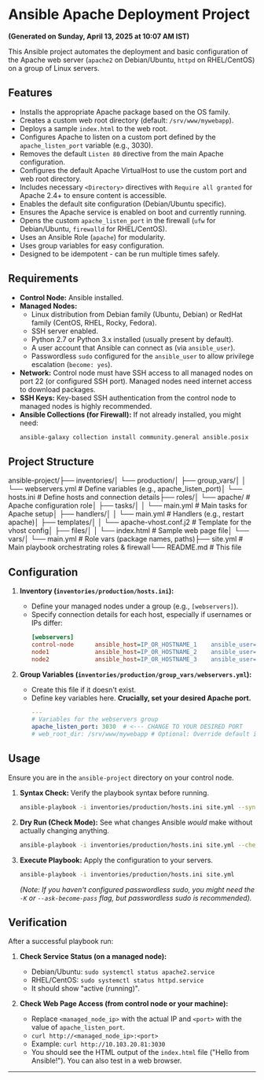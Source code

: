 # Ansible Apache Deployment Project

**(Generated on Sunday, April 13, 2025 at 10:07 AM IST)**

This Ansible project automates the deployment and basic configuration of the Apache web server (`apache2` on Debian/Ubuntu, `httpd` on RHEL/CentOS) on a group of Linux servers.

## Features

* Installs the appropriate Apache package based on the OS family.
* Creates a custom web root directory (default: `/srv/www/mywebapp`).
* Deploys a sample `index.html` to the web root.
* Configures Apache to listen on a custom port defined by the `apache_listen_port` variable (e.g., 3030).
* Removes the default `Listen 80` directive from the main Apache configuration.
* Configures the default Apache VirtualHost to use the custom port and web root directory.
* Includes necessary `<Directory>` directives with `Require all granted` for Apache 2.4+ to ensure content is accessible.
* Enables the default site configuration (Debian/Ubuntu specific).
* Ensures the Apache service is enabled on boot and currently running.
* Opens the custom `apache_listen_port` in the firewall (`ufw` for Debian/Ubuntu, `firewalld` for RHEL/CentOS).
* Uses an Ansible Role (`apache`) for modularity.
* Uses group variables for easy configuration.
* Designed to be idempotent - can be run multiple times safely.

## Requirements

* **Control Node:** Ansible installed.
* **Managed Nodes:**
    * Linux distribution from Debian family (Ubuntu, Debian) or RedHat family (CentOS, RHEL, Rocky, Fedora).
    * SSH server enabled.
    * Python 2.7 or Python 3.x installed (usually present by default).
    * A user account that Ansible can connect as (via `ansible_user`).
    * Passwordless `sudo` configured for the `ansible_user` to allow privilege escalation (`become: yes`).
* **Network:** Control node must have SSH access to all managed nodes on port 22 (or configured SSH port). Managed nodes need internet access to download packages.
* **SSH Keys:** Key-based SSH authentication from the control node to managed nodes is highly recommended.
* **Ansible Collections (for Firewall):** If not already installed, you might need:
    ```bash
    ansible-galaxy collection install community.general ansible.posix
    ```

## Project Structure

ansible-project/├── inventories/│   └── production/│       ├── group_vars/│       │   └── webservers.yml       # Define variables (e.g., apache_listen_port)│       └── hosts.ini               # Define hosts and connection details├── roles/│   └── apache/                     # Apache configuration role│       ├── tasks/│       │   └── main.yml            # Main tasks for Apache setup│       ├── handlers/│       │   └── main.yml            # Handlers (e.g., restart apache)│       ├── templates/│       │   └── apache-vhost.conf.j2 # Template for the vhost config│       ├── files/│       │   └── index.html          # Sample web page file│       └── vars/│           └── main.yml            # Role vars (package names, paths)├── site.yml                        # Main playbook orchestrating roles & firewall└── README.md                       # This file
## Configuration

1.  **Inventory (`inventories/production/hosts.ini`):**
    * Define your managed nodes under a group (e.g., `[webservers]`).
    * Specify connection details for each host, especially if usernames or IPs differ:
        ```ini
        [webservers]
        control-node      ansible_host=IP_OR_HOSTNAME_1    ansible_user=your_user_1
        node1             ansible_host=IP_OR_HOSTNAME_2    ansible_user=your_user_2
        node2             ansible_host=IP_OR_HOSTNAME_3    ansible_user=your_user_3
        ```

2.  **Group Variables (`inventories/production/group_vars/webservers.yml`):**
    * Create this file if it doesn't exist.
    * Define key variables here. **Crucially, set your desired Apache port.**
        ```yaml
        ---
        # Variables for the webservers group
        apache_listen_port: 3030  # <--- CHANGE TO YOUR DESIRED PORT
        # web_root_dir: /srv/www/mywebapp # Optional: Override default if needed
        ```

## Usage

Ensure you are in the `ansible-project` directory on your control node.

1.  **Syntax Check:** Verify the playbook syntax before running.
    ```bash
    ansible-playbook -i inventories/production/hosts.ini site.yml --syntax-check
    ```

2.  **Dry Run (Check Mode):** See what changes Ansible *would* make without actually changing anything.
    ```bash
    ansible-playbook -i inventories/production/hosts.ini site.yml --check
    ```

3.  **Execute Playbook:** Apply the configuration to your servers.
    ```bash
    ansible-playbook -i inventories/production/hosts.ini site.yml
    ```
    *(Note: If you haven't configured passwordless sudo, you might need the `-K` or `--ask-become-pass` flag, but passwordless sudo is recommended).*

## Verification

After a successful playbook run:

1.  **Check Service Status (on a managed node):**
    * Debian/Ubuntu: `sudo systemctl status apache2.service`
    * RHEL/CentOS: `sudo systemctl status httpd.service`
    * It should show "active (running)".

2.  **Check Web Page Access (from control node or your machine):**
    * Replace `<managed_node_ip>` with the actual IP and `<port>` with the value of `apache_listen_port`.
    * `curl http://<managed_node_ip>:<port>`
    * Example: `curl http://10.103.20.81:3030`
    * You should see the HTML output of the `index.html` file ("Hello from Ansible!"). You can also test in a web browser.

---
